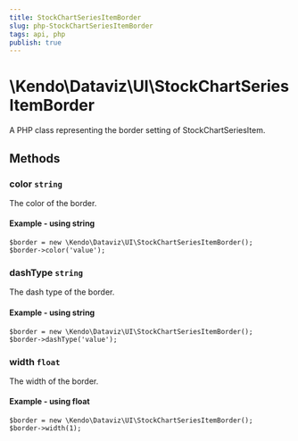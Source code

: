 ```yaml
---
title: StockChartSeriesItemBorder
slug: php-StockChartSeriesItemBorder
tags: api, php
publish: true
---
```


# \Kendo\Dataviz\UI\StockChartSeriesItemBorder

A PHP class representing the border setting of StockChartSeriesItem.


## Methods

### color `string`

The color of the border.


#### Example - using string
    $border = new \Kendo\Dataviz\UI\StockChartSeriesItemBorder();
    $border->color('value');

### dashType `string`

The dash type of the border.


#### Example - using string
    $border = new \Kendo\Dataviz\UI\StockChartSeriesItemBorder();
    $border->dashType('value');

### width `float`

The width of the border.


#### Example - using float
    $border = new \Kendo\Dataviz\UI\StockChartSeriesItemBorder();
    $border->width(1);

